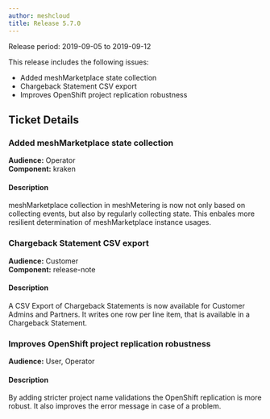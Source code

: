 ```yaml
---
author: meshcloud
title: Release 5.7.0
---
```


Release period: 2019-09-05 to 2019-09-12

This release includes the following issues:
* Added meshMarketplace state collection
* Chargeback Statement CSV export
* Improves OpenShift project replication robustness
<!--truncate-->

## Ticket Details
### Added meshMarketplace state collection
**Audience:** Operator<br>**Component:** kraken


#### Description
meshMarketplace collection in meshMetering is now not only based on collecting events, but also
by regularly collecting state. This enbales more resilient determination of meshMarketplace
instance usages.

### Chargeback Statement CSV export
**Audience:** Customer<br>**Component:** release-note


#### Description
A CSV Export of Chargeback Statements is now available for Customer Admins and Partners. It writes one row per line item, that is available in a Chargeback Statement.

### Improves OpenShift project replication robustness
**Audience:** User, Operator<br>

#### Description
By adding stricter project name validations the OpenShift replication is more robust. It also improves the error message in case of a problem.


